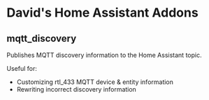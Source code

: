 # David's Home Assistant Addons

## mqtt_discovery

Publishes MQTT discovery information to the Home Assistant topic.

Useful for:

* Customizing rtl_433 MQTT device & entity information
* Rewriting incorrect discovery information
